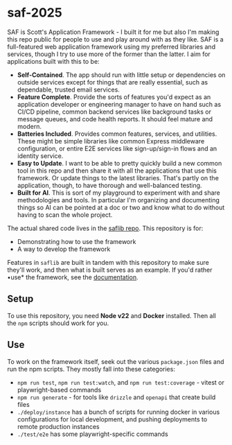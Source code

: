 # saf-2025

SAF is Scott's Application Framework - I built it for me but also I'm making this repo public for people to use and play around with as they like. SAF is a full-featured web application framework using my preferred libraries and services, though I try to use more of the former than the latter. I aim for applications built with this to be:

- **Self-Contained**. The app should run with little setup or dependencies on outside services except for things that are really essential, such as dependable, trusted email services.
- **Feature Complete**. Provide the sorts of features you'd expect as an application developer or engineering manager to have on hand such as CI/CD pipeline, common backend services like background tasks or message queues, and code health reports. It should feel mature and modern.
- **Batteries Included**. Provides common features, services, and utilities. These might be simple libraries like common Express middleware configuration, or entire E2E services like sign-up/sign-in flows and an identity service.
- **Easy to Update**. I want to be able to pretty quickly build a new common tool in this repo and then share it with all the applications that use this framework. Or update things to the latest libraries. That's partly on the application, though, to have thorough and well-balanced testing.
- **Built for AI**. This is sort of my playground to experiment with and share methodologies and tools. In particular I'm organizing and documenting things so AI can be pointed at a doc or two and know what to do without having to scan the whole project.

The actual shared code lives in the [saflib repo](https://github.com/sderickson/saflib). This repository is for:

* Demonstrating how to use the framework
* A way to develop the framework

Features in `saflib` are built in tandem with this repository to make sure they'll work, and then what is built serves as an example. If you'd rather •use* the framework, see the [documentation](https://docs.saf-demo.online/#setup).

## Setup

To use this repository, you need **Node v22** and **Docker** installed. Then all the `npm` scripts should work for you.

## Use

To work on the framework itself, seek out the various `package.json` files and run the npm scripts. They mostly fall into these categories:

- `npm run test`, `npm run test:watch`, and `npm run test:coverage` - vitest or playwright-based commands
- `npm run generate` - for tools like `drizzle` and `openapi` that create build files
- `./deploy/instance` has a bunch of scripts for running docker in various configurations for local development, and pushing deployments to remote production instances
- `./test/e2e` has some playwright-specific commands
